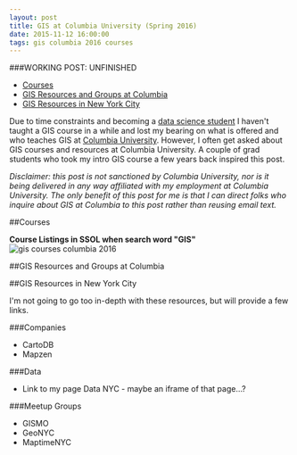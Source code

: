 ```yaml
---
layout: post
title: GIS at Columbia University (Spring 2016)
date: 2015-11-12 16:00:00
tags: gis columbia 2016 courses
---
```


###WORKING POST: UNFINISHED

* [Courses](#courses)
* [GIS Resources and Groups at Columbia](#resources)
* [GIS Resources in New York City](#nycgis)

Due to time constraints and becoming a [data science student](http://datascience.columbia.edu/) I haven't taught a GIS course in a while and lost my bearing on what is offered and who teaches GIS at [Columbia University](http://www.columbia.edu/). However, I often get asked about GIS courses and resources at Columbia University. A couple of grad students who took my intro GIS course a few years back inspired this post. 

*Disclaimer: this post is not sanctioned by Columbia University, nor is it being delivered in any way affiliated with my employment at Columbia University. The only benefit of this post for me is that I can direct folks who inquire about GIS at Columbia to this post rather than reusing email text.*

<a name="courses"></a>

##Courses

**Course Listings in SSOL when search word "GIS"**
![gis courses columbia 2016](https://raw.githubusercontent.com/nygeog/nygeog.github.com/master/_posts/img/gis-columbia-courses-2016.png)


<a name="resources"></a>

##GIS Resources and Groups at Columbia

<a name="nycgis"></a>

##GIS Resources in New York City

I'm not going to go too in-depth with these resources, but will provide a few links. 

###Companies
* CartoDB
* Mapzen

###Data
* Link to my page Data NYC - maybe an iframe of that page...?


###Meetup Groups
* GISMO
* GeoNYC
* MaptimeNYC





